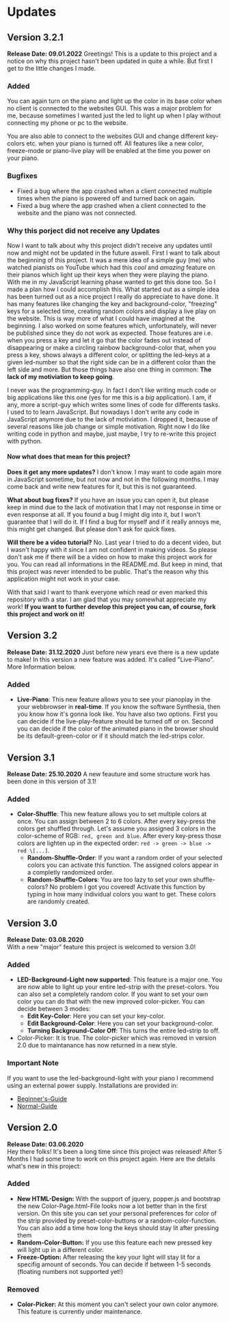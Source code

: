 # Updates

## Version 3.2.1
**Release Date: 09.01.2022**
Greetings! This is a update to this project and a notice on why this project hasn't been updated in quite a while. But first I get to the little changes I made.

### Added
You can again turn on the piano and light up the color in its base color when no client is connected to the websites GUI. This was a major problem for me, because sometimes I wanted just the led to light up when I play without connecting my phone or pc to the website.

You are also able to connect to the websites GUI and change different key-colors etc. when your piano is turned off. All features like a new color, freeze-mode or piano-live play will be enabled at the time you power on your piano.

### Bugfixes

- Fixed a bug where the app crashed when a client connected multiple times when the piano is powered off and turned back on again.
- Fixed a bug where the app crashed when a client connected to the website and the piano was not connected.

### Why this porject did not receive any Updates
Now I want to talk about why this project didn't receive any updates until now and might not be updated in the future aswell. First I want to talk about the beginning of this project. It was a mere idea of a simple guy (me) who watched pianists on YouTube which had this *cool* and *amazing* feature on their pianos which light up their keys when they were playing the piano. With me in my JavaScript learning phase wanted to get this done too. So I made a plan how I could accomplish this. What started out as a simple idea has been turned out as a nice project I really do appreciate to have done. It has many features like changing the key and background-color, "freezing" keys for a selected time, creating random colors and display a live play on the website. This is way more of what I could have imagined at the beginning. I also worked on some features which, unfortunately, will never be published since they do not work as expected. Those features are i.e. when you press a key and let it go that the color fades out instead of disappearing or make a circling rainbow background-color that, when you press a key, shows always a different color, or splitting the led-keys at a given led-number so that the right side can be in a different color than the left side and more. But those things have also one thing in common: **The lack of my motiviation to keep going**.

I never was the programming-guy. In fact I don't like writing much code or big applications like this one (yes for me this is a *big* application). I am, if any, more a script-guy which writes some lines of code for differents tasks. I used to to learn JavaScript. But nowadays I don't write any code in JavaScript anymore due to the lack of motiviation. I dropped it, because of several reasons like job change or simple motivation. Right now I do like writing code in python and maybe, just maybe, I try to re-write this project with python.

#### Now what does that mean for this project? 
**Does it get any more updates?**
I don't know. I may want to code again more in JavaScript sometime, but not now and not in the following months. I may come back and write new features for it, but this is not guaranteed.

**What about bug fixes?**
If you have an issue you can open it, but please keep in mind due to the lack of motivation that I may not response in time or even response at all. If you found a bug I might dig into it, but I won't guarantee that I will do it. If I find a bug for myself and if it really annoys me, this might get changed. But please don't ask for quick fixes.

**Will there be a video tutorial?**
No. Last year I tried to do a decent video, but I wasn't happy with it since I am not confident in making videos. So please don't ask me if there will be a video on how to make this project work for you. You can read all informations in the README.md. But keep in mind, that this project was never intended to be public. That's the reason why this application might not work in your case.

With that said I want to thank everyone which read or even marked this repository with a star. I am glad that you may somewhat appreciate my work!
**If you want to further develop this project you can, of course, fork this project and work on it!**

## Version 3.2
**Release Date: 31.12.2020**
Just before new years eve there is a new update to make! In this version a new feature was added. It's called "Live-Piano". More Information below.

### Added
- **Live-Piano**: This new feature allows you to see your pianoplay in the your webbrowser in **real-time**. If you know the software Synthesia, then you know how it's gonna look like. You have also two options. First you can decide if the live-play-feature should be turned off or on. Second you can decide if the color of the animated piano in the browser should be its default-green-color or if it should match the led-strips color.

## Version 3.1
**Release Date: 25.10.2020**
A new feauture and some structure work has been done in this version of 3.1!

### Added
- **Color-Shuffle**: This new feature allows you to set multiple colors at once. You can assign between 2 to 6 colors. After every key-press the colors get shuffled through. Let's assume you assigned 3 colors in the color-scheme of RGB: `red, green and blue`. After every key-press those colors are lighten up in the expected order: `red -> green -> blue -> red \[...]`.
    - **Random-Shuffle-Order**: If you want a random order of your selected colors you can activate this function. The assigned colors appear in a completly randomized order.
    - **Random-Shuffle-Colors**: You are too lazy to set your own shuffle-colors? No problem I got you covered! Activate this function by typing in how many individual colors you want to get. These colors are randomly created.


## Version 3.0
**Release Date: 03.08.2020**  
With a new "major" feature this project is welcomed to version 3.0!

### Added
- **LED-Background-Light now supported**: This feature is a major one. You are now able to light up your entire led-strip with the preset-colors. You can also set a completely random color. If you want to set your own color you can do that with the new improved color-picker. You can decide between 3 modes: 
    - **Edit Key-Color**: Here you can set your key-color.
    - **Edit Background-Color**: Here you can set your background-color.
    - **Turning Background-Color Off**: This turns the entire led-strip to off.
- Color-Picker: It is true. The color-picker which was removed in version 2.0 due to maintanance has now returned in a new style.
 
### Important Note
If you want to use the led-background-light with your piano I recommend using an external power supply. Installations are provided in:
- [Beginner's-Guide](BEGINNERS.md#led-background-light)
- [Normal-Guide](../README.md#led-background-light)

## Version 2.0
**Release Date: 03.06.2020**  
Hey there folks! It's been a long time since this project was released! After 5 Months I had some time to work on this project again. Here are the details what's new in this project:

### Added
- **New HTML-Design:** With the support of jquery, popper.js and bootstrap the new Color-Page.html-File looks now a lot better than in the first version. On this site you can set your personal preferences for color of the strip provided by preset-color-buttons or a random-color-function. You can also add a time how long the keys should stay lit after pressing them 
- **Random-Color-Button:** If you use this feature each new pressed key will light up in a different color. 
- **Freeze-Option:** After releasing the key your light will stay lit for a specifig amount of seconds. You can decide if between 1-5 seconds (floating numbers not supported yet!)

### Removed
- **Color-Picker:** At this moment you can't select your own color anymore. This feature is currently under maintenance.